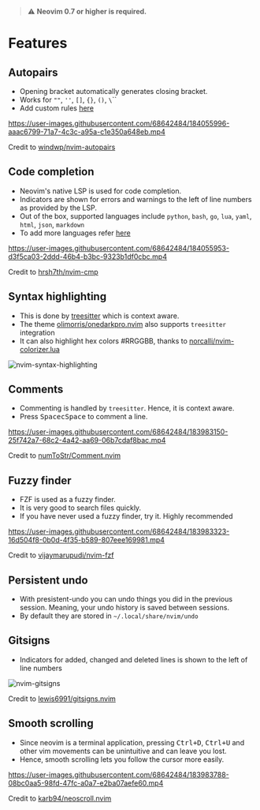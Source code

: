 > :warning: **Neovim 0.7 or higher is required.**

# Features

## Autopairs
- Opening bracket automatically generates closing bracket.
- Works for `""`, `''`, `[]`, `{}`, `()`, `\`\``
- Add custom rules [here](./lua/user/autopairs.lua)

https://user-images.githubusercontent.com/68642484/184055996-aaac6799-71a7-4c3c-a95a-c1e350a648eb.mp4

Credit to [windwp/nvim-autopairs](https://github.com/windwp/nvim-autopairs)

## Code completion
- Neovim's native LSP is used for code completion.
- Indicators are shown for errors and warnings to the left of line numbers as provided by the LSP.
- Out of the box, supported languages include `python`, `bash`, `go`, `lua`, `yaml`, `html`, `json`, `markdown`
- To add more languages refer [here](#installing-additional-languages)

https://user-images.githubusercontent.com/68642484/184055953-d3f5ca03-2ddd-46b4-b3bc-9323b1df0cbc.mp4

Credit to [hrsh7th/nvim-cmp](https://github.com/hrsh7th/nvim-cmp)

## Syntax highlighting
- This is done by [treesitter](https://github.com/nvim-treesitter/nvim-treesitter) which is context aware.
- The theme [olimorris/onedarkpro.nvim](https://github.com/olimorris/onedarkpro.nvim) also supports `treesitter` integration
- It can also highlight hex colors #RRGGBB, thanks to [norcalli/nvim-colorizer.lua](https://github.com/norcalli/nvim-colorizer.lua)

![nvim-syntax-highlighting](https://user-images.githubusercontent.com/68642484/183983113-ae363855-e9c6-4c37-94cb-f810df6a4d26.png)

## Comments
- Commenting is handled by `treesitter`. Hence, it is context aware.
- Press <kbd>Space</kbd><kbd>c</kbd><kbd>Space</kbd> to comment a line.

https://user-images.githubusercontent.com/68642484/183983150-25f742a7-68c2-4a42-aa69-06b7cdaf8bac.mp4

Credit to [numToStr/Comment.nvim](https://github.com/numToStr/Comment.nvim)

## Fuzzy finder
- FZF is used as a fuzzy finder.
- It is very good to search files quickly.
- If you have never used a fuzzy finder, try it. Highly recommended

https://user-images.githubusercontent.com/68642484/183983323-16d504f8-0b0d-4f35-b589-807eee169981.mp4

Credit to [vijaymarupudi/nvim-fzf](https://github.com/vijaymarupudi/nvim-fzf)

## Persistent undo
- With presistent-undo you can undo things you did in the previous session. Meaning, your undo history is saved between sessions.
- By default they are stored in `~/.local/share/nvim/undo`

## Gitsigns
- Indicators for added, changed and deleted lines is shown to the left of line numbers

![nvim-gitsigns](https://user-images.githubusercontent.com/68642484/183983385-84144213-41bb-4019-aeee-c23fe195a757.png)

Credit to [lewis6991/gitsigns.nvim](https://github.com/lewis6991/gitsigns.nvim)

## Smooth scrolling
- Since neovim is a terminal application, pressing <kbd>Ctrl+D</kbd>, <kbd>Ctrl+U</kbd> and other vim movements can be unintuitive and can leave you lost.
- Hence, smooth scrolling lets you follow the cursor more easily.

https://user-images.githubusercontent.com/68642484/183983788-08bc0aa5-98fd-47fc-a0a7-e2ba07aefe60.mp4

Credit to [karb94/neoscroll.nvim](https://github.com/karb94/neoscroll.nvim)
